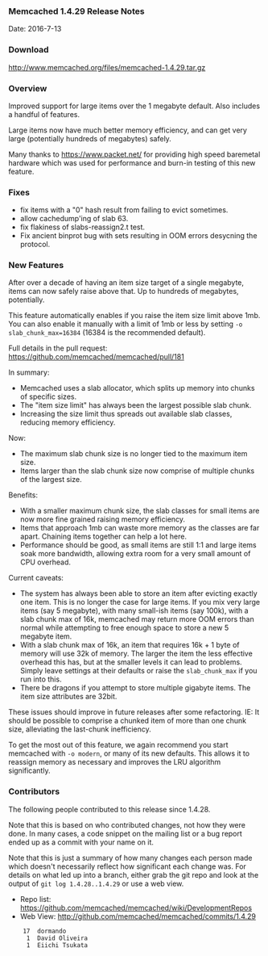 ### Memcached 1.4.29 Release Notes

Date: 2016-7-13

### Download

http://www.memcached.org/files/memcached-1.4.29.tar.gz

### Overview

Improved support for large items over the 1 megabyte default. Also includes a
handful of features.

Large items now have much better memory efficiency, and can get very large
(potentially hundreds of megabytes) safely.

Many thanks to https://www.packet.net/ for providing high speed baremetal
hardware which was used for performance and burn-in testing of this new
feature.

### Fixes

  * fix items with a "0" hash result from failing to evict sometimes.
  * allow cachedump'ing of slab 63.
  * fix flakiness of slabs-reassign2.t test.
  * Fix ancient binprot bug with sets resulting in OOM errors desycning the
    protocol.

### New Features

After over a decade of having an item size target of a single megabyte, items 
can now safely raise above that. Up to hundreds of megabytes, potentially.

This feature automatically enables if you raise the item size limit above 1mb.
You can also enable it manually with a limit of 1mb or less by setting `-o
slab_chunk_max=16384` (16384 is the recommended default).

Full details in the pull request:
https://github.com/memcached/memcached/pull/181

In summary:

 * Memcached uses a slab allocator, which splits up memory into chunks of
   specific sizes.
 * The "item size limit" has always been the largest possible slab chunk.
 * Increasing the size limit thus spreads out available slab classes, reducing
   memory efficiency.

Now:

 * The maximum slab chunk size is no longer tied to the maximum item size.
 * Items larger than the slab chunk size now comprise of multiple chunks of
   the largest size.

Benefits:

 * With a smaller maximum chunk size, the slab classes for small items are now
   more fine grained raising memory efficiency.
 * Items that approach 1mb can waste more memory as the classes are far apart.
   Chaining items together can help a lot here.
 * Performance should be good, as small items are still 1:1 and large items
   soak more bandwidth, allowing extra room for a very small amount of CPU
   overhead.

Current caveats:

 * The system has always been able to store an item after evicting exactly one
   item. This is no longer the case for large items. If you mix very large
   items (say 5 megabyte), with many small-ish items (say 100k), with a slab
   chunk max of 16k, memcached may return more OOM errors than normal while
   attempting to free enough space to store a new 5 megabyte item.
 * With a slab chunk max of 16k, an item that requires 16k + 1 byte of memory
   will use 32k of memory. The larger the item the less effective overhead
   this has, but at the smaller levels it can lead to problems. Simply leave
   settings at their defaults or raise the `slab_chunk_max` if you run into this.
 * There be dragons if you attempt to store multiple gigabyte items. The item
   size attributes are 32bit.

These issues should improve in future releases after some refactoring.
IE: It should be possible to comprise a chunked item of more than one chunk
size, alleviating the last-chunk inefficiency.

To get the most out of this feature, we again recommend you start memcached
with `-o modern`, or many of its new defaults. This allows it to reassign
memory as necessary and improves the LRU algorithm significantly.

### Contributors

The following people contributed to this release since 1.4.28.

Note that this is based on who contributed changes, not how they were
done.  In many cases, a code snippet on the mailing list or a bug
report ended up as a commit with your name on it.

Note that this is just a summary of how many changes each person made
which doesn't necessarily reflect how significant each change was.
For details on what led up into a branch, either grab the git repo and
look at the output of `git log 1.4.28..1.4.29` or use a web view.

  * Repo list: https://github.com/memcached/memcached/wiki/DevelopmentRepos
  * Web View: http://github.com/memcached/memcached/commits/1.4.29

```
    17	dormando
     1	David Oliveira
     1	Eiichi Tsukata

```
